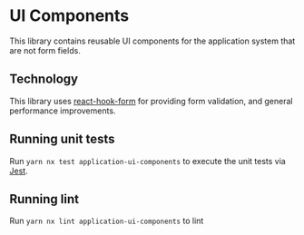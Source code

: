 # UI Components

This library contains reusable UI components for the application system that are not form fields.

## Technology

This library uses [react-hook-form](https://react-hook-form.com/) for providing form validation, and general performance improvements.

## Running unit tests

Run `yarn nx test application-ui-components` to execute the unit tests via [Jest](https://jestjs.io).

## Running lint

Run `yarn nx lint application-ui-components` to lint

